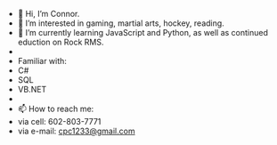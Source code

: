 - 👋 Hi, I’m Connor.
- 👀 I’m interested in gaming, martial arts, hockey, reading.
- 🌱 I’m currently learning JavaScript and Python, as well as continued eduction on Rock RMS.
- 
- Familiar with:
- C#
- SQL
- VB.NET
- 
- 📫 How to reach me:
- via cell: 602-803-7771
- via e-mail: cpc1233@gmail.com

